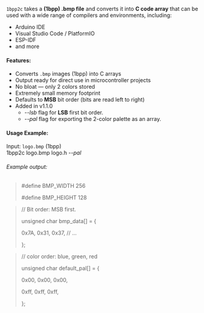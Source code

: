 
`1bpp2c` takes a **(1bpp) .bmp file** and converts it into **C code array** that can be used with a wide range of compilers and environments, including:
- Arduino IDE  
- Visual Studio Code / PlatformIO  
- ESP-IDF  
- and more

#### Features:
- Converts `.bmp` images (1bpp) into C arrays
- Output ready for direct use in microcontroller projects
- No bloat — only 2 colors stored
- Extremely small memory footprint
- Defaults to **MSB** bit order (bits are read left to right) 
- Added in v1.1.0
  - *--lsb* flag for **LSB** first bit order.
  - *--pal* flag for exporting the 2-color palette as an array.

#### Usage Example:

Input: `logo.bmp` (1bpp)  
1bpp2c logo.bmp logo.h *--pal*

###### Example output:

> #define BMP_WIDTH  256
>
> #define BMP_HEIGHT 128


> // Bit order: MSB first.
>
> unsigned char bmp_data[] = {
>
> 0x7A, 0x31, 0x37, // ...
>
> };


> // color order: blue, green, red
>
> unsigned char default_pal[] = {
>
> 0x00, 0x00, 0x00, 
>
> 0xff, 0xff, 0xff, 
>
> };


